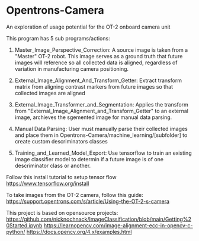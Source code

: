 # Opentrons-Camera
An exploration of usage potential for the OT-2 onboard camera unit

This program has 5 sub programs/actions:

1. Master_Image_Perspective_Correction:
A source image is taken from a "Master" OT-2 robot. This image serves as a ground truth that future images will reference so all collected data is aligned, regardless of variation in manufacturing camera positioning.

2. External_Image_Alignment_And_Transform_Getter:
Extract transform matrix from aligning contrast markers from future images so that collected images are aligned

3. External_Image_Transformer_and_Segmentation:
Applies the transform from "External_Image_Alignment_and_Transform_Getter" to an external image, archieves the sgemented image for manual data parsing.

4. Manual Data Parsing:
User must manually parse their collected images and place them in Opentrons-Camera/machine_learning/[subfolder] to create custom descriminators classes

5. Training_and_Learned_Model_Export:
Use tensorflow to train an existing image classifier model to determin if a future image is of one descriminator class or another.


Follow this install tutorial to setup tensor flow
https://www.tensorflow.org/install

To take images from the OT-2 camera, follow this guide:
https://support.opentrons.com/s/article/Using-the-OT-2-s-camera

This project is based on opensource projects:
https://github.com/nicknochnack/ImageClassification/blob/main/Getting%20Started.ipynb
https://learnopencv.com/image-alignment-ecc-in-opencv-c-python/
https://docs.opencv.org/4.x/examples.html
